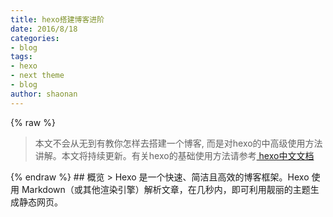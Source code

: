 ```yaml
---
title: hexo搭建博客进阶
date: 2016/8/18
categories: 
- blog
tags:
- hexo
- next theme
- blog
author: shaonan
---
```

{% raw %}
<blockquote class="warn">
<p>本文不会从无到有教你怎样去搭建一个博客, 而是对hexo的中高级使用方法讲解。本文将持续更新。有关hexo的基础使用方法请参考<a href="https://hexo.io/zh-cn/docs/" target="_blank"> hexo中文文档</a></p>
</blockquote>
{% endraw %}
## 概览
> Hexo 是一个快速、简洁且高效的博客框架。Hexo 使用 Markdown（或其他渲染引擎）解析文章，在几秒内，即可利用靓丽的主题生成静态网页。

<!-- more -->
